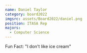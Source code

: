 ```yaml
---
name: Daniel Taylor
category: board2022
imgsrc: assets/Board2022/daniel.png
position: ITASA Rep
majors:
  - Computer Science
---
```

Fun Fact: "I don't like ice cream"
